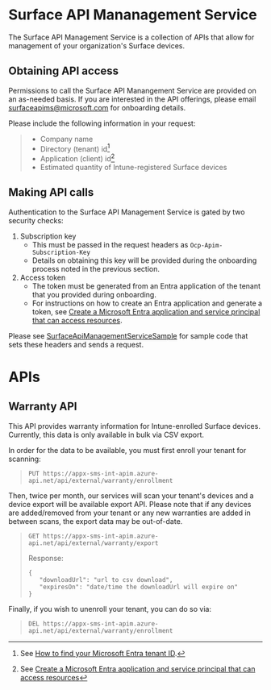 # Surface API Mananagement Service

The Surface API Management Service is a collection of APIs that allow for management of your organization's Surface devices.

## Obtaining API access

Permissions to call the Surface API Manangement Service are provided on an as-needed basis. If you are interested in the API offerings, please email surfaceapims@microsoft.com for onboarding details.

Please include the following information in your request:
> * Company name
> * Directory (tenant) id[^1]
> * Application (client) id[^2]
> * Estimated quantity of Intune-registered Surface devices

[^1]: See [How to find your Microsoft Entra tenant ID](https://learn.microsoft.com/en-us/entra/fundamentals/how-to-find-tenant).
[^2]: See [Create a Microsoft Entra application and service principal that can access resources](https://learn.microsoft.com/entra/identity-platform/howto-create-service-principal-portal)

## Making API calls

Authentication to the Surface API Management Service is gated by two security checks:
1. Subscription key
    - This must be passed in the request headers as `Ocp-Apim-Subscription-Key`
    - Details on obtaining this key will be provided during the onboarding process noted in the previous section.
2. Access token
    - The token must be generated from an Entra application of the tenant that you provided during onboarding.
    - For instructions on how to create an Entra application and generate a token, see [Create a Microsoft Entra application and service principal that can access resources](https://learn.microsoft.com/entra/identity-platform/howto-create-service-principal-portal).

Please see [SurfaceApiManagementServiceSample](./src/SurfaceApiManagementServiceSample/Program.cs) for sample code that sets these headers and sends a request.

# APIs

## Warranty API

This API provides warranty information for Intune-enrolled Surface devices. Currently, this data is only available in bulk via CSV export.

In order for the data to be available, you must first enroll your tenant for scanning:

> `PUT https://appx-sms-int-apim.azure-api.net/api/external/warranty/enrollment`

Then, twice per month, our services will scan your tenant's devices and a device export will be available export API. Please note that if any devices are added/removed from your tenant or any new warranties are added in between scans, the export data may be out-of-date.

> `GET https://appx-sms-int-apim.azure-api.net/api/external/warranty/export`
> 
> Response: 
> ```
> {
>    "downloadUrl": "url to csv download",
>    "expiresOn": "date/time the downloadUrl will expire on"
> }
> ```

Finally, if you wish to unenroll your tenant, you can do so via:

> `DEL https://appx-sms-int-apim.azure-api.net/api/external/warranty/enrollment`

